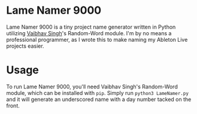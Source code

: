 # Lame Namer 9000
Lame Namer 9000 is a tiny project name generator written in Python utilizing [Vaibhav Singh](https://github.com/vaibhavsingh97)'s Random-Word module.
I'm by no means a professional programmer, as I wrote this to make naming my Ableton Live projects easier.

# Usage
To run Lame Namer 9000, you'll need Vaibhav Singh's Random-Word module, which can be installed with `pip`.
Simply run `python3 LameNamer.py` and it will generate an underscored name with a day number tacked on the front.
